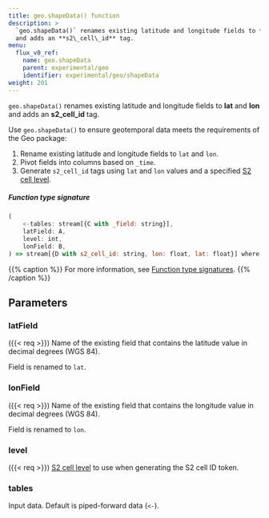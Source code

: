 ```yaml
---
title: geo.shapeData() function
description: >
  `geo.shapeData()` renames existing latitude and longitude fields to **lat** and **lon**
  and adds an **s2\_cell\_id** tag.
menu:
  flux_v0_ref:
    name: geo.shapeData
    parent: experimental/geo
    identifier: experimental/geo/shapeData
weight: 201
---
```


<!------------------------------------------------------------------------------

IMPORTANT: This page was generated from comments in the Flux source code. Any
edits made directly to this page will be overwritten the next time the
documentation is generated. 

To make updates to this documentation, update the function comments above the
function definition in the Flux source code:

https://github.com/influxdata/flux/blob/master/stdlib/experimental/geo/geo.flux#L599-L617

Contributing to Flux: https://github.com/influxdata/flux#contributing
Fluxdoc syntax: https://github.com/influxdata/flux/blob/master/docs/fluxdoc.md

------------------------------------------------------------------------------->

`geo.shapeData()` renames existing latitude and longitude fields to **lat** and **lon**
and adds an **s2\_cell\_id** tag.

Use `geo.shapeData()` to ensure geotemporal data meets the requirements of the Geo package:

1. Rename existing latitude and longitude fields to `lat` and `lon`.
2. Pivot fields into columns based on `_time`.
3. Generate `s2_cell_id` tags using `lat` and `lon` values and a specified [S2 cell level](https://s2geometry.io/resources/s2cell_statistics.html).

##### Function type signature

```js
(
    <-tables: stream[{C with _field: string}],
    latField: A,
    level: int,
    lonField: B,
) => stream[{D with s2_cell_id: string, lon: float, lat: float}] where A: Equatable, B: Equatable
```

{{% caption %}}
For more information, see [Function type signatures](/flux/v0/function-type-signatures/).
{{% /caption %}}

## Parameters

### latField
({{< req >}})
Name of the existing field that contains the latitude value in decimal degrees (WGS 84).

Field is renamed to `lat`.

### lonField
({{< req >}})
Name of the existing field that contains the longitude value in decimal degrees (WGS 84).

Field is renamed to `lon`.

### level
({{< req >}})
[S2 cell level](https://s2geometry.io/resources/s2cell_statistics.html)
to use when generating the S2 cell ID token.



### tables

Input data. Default is piped-forward data (`<-`).



